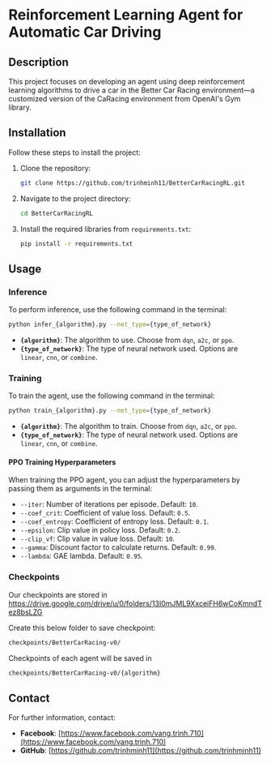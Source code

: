 # Reinforcement Learning Agent for Automatic Car Driving

## Description
This project focuses on developing an agent using deep reinforcement learning algorithms to drive a car in the Better Car Racing environment—a customized version of the CaRacing environment from OpenAI's Gym library.

## Installation
Follow these steps to install the project:

1. Clone the repository:
    ```bash
    git clone https://github.com/trinhminh11/BetterCarRacingRL.git
    ```
2. Navigate to the project directory:
    ```bash
    cd BetterCarRacingRL
    ```
3. Install the required libraries from `requirements.txt`:
    ```bash
    pip install -r requirements.txt
    ```

## Usage

### Inference
To perform inference, use the following command in the terminal:

```bash
python infer_{algorithm}.py --net_type={type_of_network}
```

- **`{algorithm}`**: The algorithm to use. Choose from `dqn`, `a2c`, or `ppo`.
- **`{type_of_network}`**: The type of neural network used. Options are `linear`, `cnn`, or `combine`.

### Training
To train the agent, use the following command in the terminal:

```bash
python train_{algorithm}.py --net_type={type_of_network}
```

- **`{algorithm}`**: The algorithm to train. Choose from `dqn`, `a2c`, or `ppo`.
- **`{type_of_network}`**: The type of neural network used. Options are `linear`, `cnn`, or `combine`.

#### PPO Training Hyperparameters
When training the PPO agent, you can adjust the hyperparameters by passing them as arguments in the terminal:

- `--iter`: Number of iterations per episode. Default: `10`.
- `--coef_crit`: Coefficient of value loss. Default: `0.5`.
- `--coef_entropy`: Coefficient of entropy loss. Default: `0.1`.
- `--epsilon`: Clip value in policy loss. Default: `0.2`.
- `--clip_vf`: Clip value in value loss. Default: `10`.
- `--gamma`: Discount factor to calculate returns. Default: `0.99`.
- `--lambda`: GAE lambda. Default: `0.95`.

### Checkpoints
Our checkpoints are stored in https://drive.google.com/drive/u/0/folders/13I0mJML9XxceiFH6wCoKmndTez8bsLZG

Create this below folder to save checkpoint:

```bash
checkpoints/BetterCarRacing-v0/
```

Checkpoints of each agent will be saved in 

```bash
checkpoints/BetterCarRacing-v0/{algorithm}
```

## Contact
For further information, contact:

- **Facebook**: [https://www.facebook.com/vang.trinh.710](https://www.facebook.com/vang.trinh.710)
- **GitHub**: [https://github.com/trinhminh11](https://github.com/trinhminh11)
